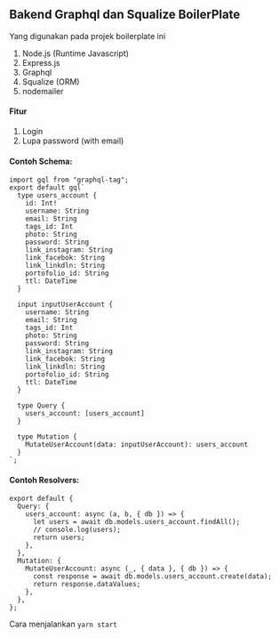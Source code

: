 
## Bakend Graphql dan Squalize BoilerPlate

Yang digunakan pada projek boilerplate ini
1. Node.js (Runtime Javascript)
2. Express.js 
3. Graphql 
4. Squalize (ORM)
5. nodemailer

#### Fitur
1. Login
2. Lupa password (with email)

#### Contoh Schema:
```
import gql from "graphql-tag";
export default gql`
  type users_account {
    id: Int!
    username: String
    email: String
    tags_id: Int
    photo: String
    password: String
    link_instagram: String
    link_facebok: String
    link_linkdln: String
    portofolio_id: String
    ttl: DateTime
  }

  input inputUserAccount {
    username: String
    email: String
    tags_id: Int
    photo: String
    password: String
    link_instagram: String
    link_facebok: String
    link_linkdln: String
    portofolio_id: String
    ttl: DateTime
  }

  type Query {
    users_account: [users_account]
  }

  type Mutation {
    MutateUserAccount(data: inputUserAccount): users_account
  }
`;
```


#### Contoh Resolvers:

```
export default {
  Query: {
    users_account: async (a, b, { db }) => {
      let users = await db.models.users_account.findAll();
      // console.log(users);
      return users;
    },
  },
  Mutation: {
    MutateUserAccount: async (_, { data }, { db }) => {
      const response = await db.models.users_account.create(data);
      return response.dataValues;
    },
  },
};

```
Cara menjalankan `yarn start`
